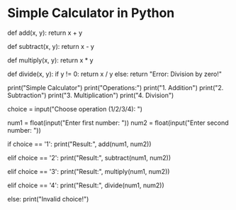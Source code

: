 # Simple Calculator in Python
def add(x, y):
    return x + y

def subtract(x, y):
    return x - y

def multiply(x, y):
    return x * y

def divide(x, y):
    if y != 0:
        return x / y
    else:
        return "Error: Division by zero!"

print("Simple Calculator")
print("Operations:")
print("1. Addition")
print("2. Subtraction")
print("3. Multiplication")
print("4. Division")

choice = input("Choose operation (1/2/3/4): ")

num1 = float(input("Enter first number: "))
num2 = float(input("Enter second number: "))

if choice == '1':
    print("Result:", add(num1, num2))

elif choice == '2':
    print("Result:", subtract(num1, num2))

elif choice == '3':
    print("Result:", multiply(num1, num2))

elif choice == '4':
    print("Result:", divide(num1, num2))

else:
    print("Invalid choice!")

